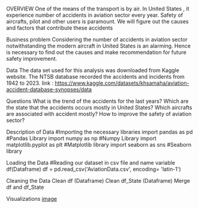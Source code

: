 OVERVIEW
One of the means of the transport is by air.   In United States , it experience number of accidents in aviation sector every year.  Safety of aircrafts, pilot and other users is paramount.  We will figure out the causes and factors that contribute these accidents

Business problem 
Considering the number of accidents in aviation sector notwithstanding the modern aircraft  in United States is an alarming. Hence is necessary to find out the causes and make recommendation for future safety improvement. 

Data
The data set used for this analysis was downloaded from Kaggle website.  The NTSB database recorded the accidents and incidents from 1942 to 2023. 
link : https://www.kaggle.com/datasets/khsamaha/aviation-accident-database-synopses/data

Questions 
What is the trend of the accidents for the last years?
Which are the state that the accidents occurs mostly in United States?
Which aircrafts are associated with accident mostly?
How to improve the safety of aviation sector?

Description of Data
#Importing the necessary libraries
import pandas as pd #Pandas Library
import numpy as np #Numpy Library
import matplotlib.pyplot as plt #Matplotlib library
import seaborn as sns #Seaborn library

Loading the Data
#Reading our dataset in csv file and name variable df(Dataframe)
df = pd.read_csv('AviationData.csv', encoding= 'latin-1')

Cleaning the Data
Clean df (Dataframe)
Clean df_State (Dataframe)
Merge df and df_State

Visualizations
[image](https://github.com/user-attachments/assets/125f134c-4616-4619-a4fc-42912ac1962a)